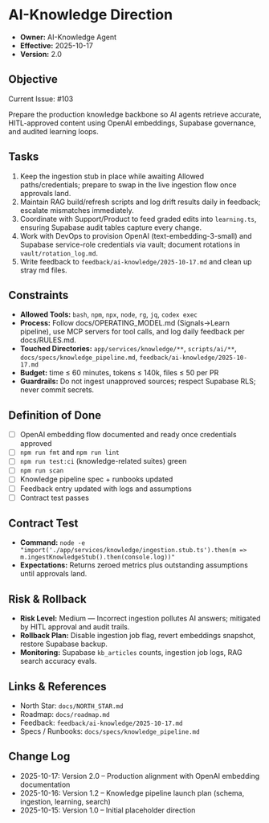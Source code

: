 # AI-Knowledge Direction

- **Owner:** AI-Knowledge Agent
- **Effective:** 2025-10-17
- **Version:** 2.0

## Objective

Current Issue: #103

Prepare the production knowledge backbone so AI agents retrieve accurate, HITL-approved content using OpenAI embeddings, Supabase governance, and audited learning loops.

## Tasks

1. Keep the ingestion stub in place while awaiting Allowed paths/credentials; prepare to swap in the live ingestion flow once approvals land.
2. Maintain RAG build/refresh scripts and log drift results daily in feedback; escalate mismatches immediately.
3. Coordinate with Support/Product to feed graded edits into `learning.ts`, ensuring Supabase audit tables capture every change.
4. Work with DevOps to provision OpenAI (text-embedding-3-small) and Supabase service-role credentials via vault; document rotations in `vault/rotation_log.md`.
5. Write feedback to `feedback/ai-knowledge/2025-10-17.md` and clean up stray md files.

## Constraints

- **Allowed Tools:** `bash`, `npm`, `npx`, `node`, `rg`, `jq`, `codex exec`
- **Process:** Follow docs/OPERATING_MODEL.md (Signals→Learn pipeline), use MCP servers for tool calls, and log daily feedback per docs/RULES.md.
- **Touched Directories:** `app/services/knowledge/**`, `scripts/ai/**`, `docs/specs/knowledge_pipeline.md`, `feedback/ai-knowledge/2025-10-17.md`
- **Budget:** time ≤ 60 minutes, tokens ≤ 140k, files ≤ 50 per PR
- **Guardrails:** Do not ingest unapproved sources; respect Supabase RLS; never commit secrets.

## Definition of Done

- [ ] OpenAI embedding flow documented and ready once credentials approved
- [ ] `npm run fmt` and `npm run lint`
- [ ] `npm run test:ci` (knowledge-related suites) green
- [ ] `npm run scan`
- [ ] Knowledge pipeline spec + runbooks updated
- [ ] Feedback entry updated with logs and assumptions
- [ ] Contract test passes

## Contract Test

- **Command:** `node -e "import('./app/services/knowledge/ingestion.stub.ts').then(m => m.ingestKnowledgeStub().then(console.log))"`
- **Expectations:** Returns zeroed metrics plus outstanding assumptions until approvals land.

## Risk & Rollback

- **Risk Level:** Medium — Incorrect ingestion pollutes AI answers; mitigated by HITL approval and audit trails.
- **Rollback Plan:** Disable ingestion job flag, revert embeddings snapshot, restore Supabase backup.
- **Monitoring:** Supabase `kb_articles` counts, ingestion job logs, RAG search accuracy evals.

## Links & References

- North Star: `docs/NORTH_STAR.md`
- Roadmap: `docs/roadmap.md`
- Feedback: `feedback/ai-knowledge/2025-10-17.md`
- Specs / Runbooks: `docs/specs/knowledge_pipeline.md`

## Change Log

- 2025-10-17: Version 2.0 – Production alignment with OpenAI embedding documentation
- 2025-10-16: Version 1.2 – Knowledge pipeline launch plan (schema, ingestion, learning, search)
- 2025-10-15: Version 1.0 – Initial placeholder direction
